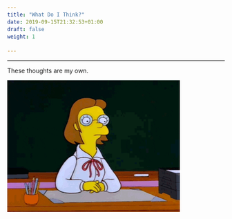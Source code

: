 ```yaml
---
title: "What Do I Think?"
date: 2019-09-15T21:32:53+01:00
draft: false
weight: 1

---
```


---

These thoughts are my own.

![indy thought](/images/what_i_think_images/independent_thought.gif)
